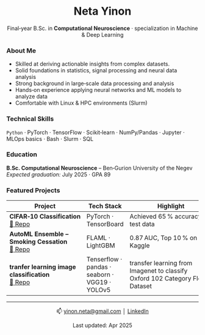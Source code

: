 <h1 align="center">Neta Yinon</h1>
<p align="center">
  Final‑year B.Sc. in <b>Computational Neuroscience</b> · specialization in Machine & Deep Learning 
</p>

### About Me
- Skilled at deriving actionable insights from complex datasets. 
- Solid foundations in statistics, signal processing and neural data analysis
- Strong background in large‑scale data processing and analysis
- Hands‑on experience applying neural networks and ML models to analyze data
- Comfortable with Linux & HPC environments (Slurm)

### Technical Skills
`Python` · PyTorch · TensorFlow · Scikit‑learn · NumPy/Pandas · Jupyter ·
MLOps basics · Bash · Slurm · SQL

### Education
**B.Sc. Computational Neuroscience** – Ben‑Gurion University of the Negev  
*Expected graduation:* July 2025 · GPA 89

### Featured Projects
| Project | Tech Stack | Highlight |
|---------|-----------|-----------|
| **CIFAR‑10 Classification** <br>[:link: Repo](https://github.com/NetaYinon26/projects/blob/main/deep%20learning%20CIFAR10%20classification.ipynb) | PyTorch · TensorBoard | Achieved 65 % accuracy on test data |
| **AutoML Ensemble – Smoking Cessation** <br>[:link: Repo](https://github.com/NetaYinon26/projects/blob/main/Ensemble%20autoML%20calssification%20model.ipynb)| FLAML · LightGBM | 0.87 AUC, Top 10 % on Kaggle |
| **tranfer learning image classification** <br>[:link: Repo](https://github.com/NetaYinon26/projects/blob/main/tranfer%20learning%20image%20classification.ipynb)| Tenserflow · pandas · seaborn · VGG19 · YOLOv5 | transfer learning from Imagenet to classify Oxford 102 Category Flower Dataset |


---

<div align="center">
  📫 <a href="mailto:yinon.neta@gmail.com">yinon.neta@gmail.com</a> │
  <a href="https://www.linkedin.com/in/your-profile">LinkedIn</a>
</div>

<sub><p align="center">Last updated: Apr 2025</p></sub>
